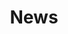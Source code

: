 ---
title: "News"
description: "Topics covered and methods used in my research papers and courses."
---